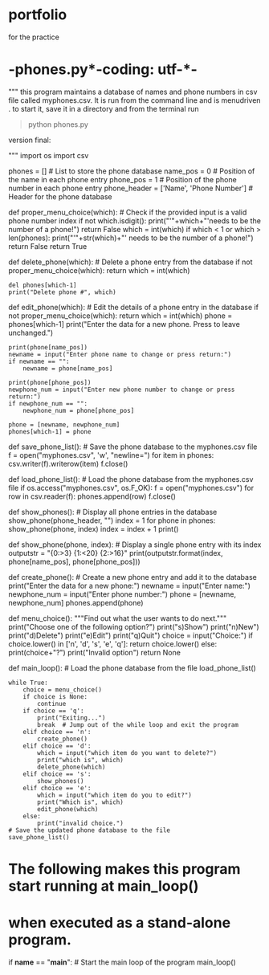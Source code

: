 # portfolio
for the practice
# -phones.py*-coding: utf-*-
"""
this program maintains a database of names and phone numbers in csv file called myphones.csv.
It is run from the command line and is menudriven . to start it, save it in a directory and from the terminal run
>python phones.py

version final:

"""
import os
import csv

phones = []  # List to store the phone database
name_pos = 0  # Position of the name in each phone entry
phone_pos = 1   # Position of the phone number in each phone entry
phone_header = ['Name', 'Phone Number']  # Header for the phone database


def proper_menu_choice(which):
    # Check if the provided input is a valid phone number index
    if not which.isdigit():
        print("'"+which+"'needs to be the number of a phone!")
        return False
    which = int(which)
    if which < 1 or which > len(phones):
        print("'"+str(which)+"' needs to be the number of a phone!")
        return False
    return True


def delete_phone(which):
    # Delete a phone entry from the database
    if not proper_menu_choice(which):
        return
    which = int(which)

    del phones[which-1]
    print("Delete phone #", which)


def edit_phone(which):
    # Edit the details of a phone entry in the database
    if not proper_menu_choice(which):
        return
    which = int(which)
    phone = phones[which-1]
    print("Enter the data for a new phone. Press <Enter> to leave unchanged.")

    print(phone[name_pos])
    newname = input("Enter phone name to change or press return:")
    if newname == "":
        newname = phone[name_pos]

    print(phone[phone_pos])
    newphone_num = input("Enter new phone number to change or press return:")
    if newphone_num == "":
        newphone_num = phone[phone_pos]

    phone = [newname, newphone_num]
    phones[which-1] = phone


def save_phone_list():
    # Save the phone database to the myphones.csv file
    f = open("myphones.csv", 'w', "newline=")
    for item in phones:
        csv.writer(f).writerow(item)
    f.close()


def load_phone_list():
    # Load the phone database from the myphones.csv file
    if os.access("myphones.csv", os.F_OK):
        f = open("myphones.csv")
        for row in csv.reader(f):
            phones.append(row)
        f.close()


def show_phones():
    # Display all phone entries in the database
    show_phone(phone_header, "")
    index = 1
    for phone in phones:
        show_phone(phone, index)
        index = index + 1
    print()


def show_phone(phone, index):
    # Display a single phone entry with its index
    outputstr = "{0:>3} {1:<20} {2:>16}"
    print(outputstr.format(index, phone[name_pos], phone[phone_pos]))


def create_phone():
    # Create a new phone entry and add it to the database
    print("Enter the data for a new phone:")
    newname = input("Enter name:")
    newphone_num = input("Enter phone number:")
    phone = [newname, newphone_num]
    phones.append(phone)


def menu_choice():
    """Find out what the user wants to do next."""
    print("Choose one of the following option?")
    print("s)Show")
    print("n)New")
    print("d)Delete")
    print("e)Edit")
    print("q)Quit")
    choice = input("Choice:")
    if choice.lower() in ['n', 'd', 's', 'e', 'q']:
        return choice.lower()
    else:
        print(choice+"?")
        print("Invalid option")
        return None


def main_loop():
    # Load the phone database from the file
    load_phone_list()

    while True:
        choice = menu_choice()
        if choice is None:
            continue
        if choice == 'q':
            print("Exiting...")
            break  # Jump out of the while loop and exit the program
        elif choice == 'n':
            create_phone()
        elif choice == 'd':
            which = input("which item do you want to delete?")
            print("which is", which)
            delete_phone(which)
        elif choice == 's':
            show_phones()
        elif choice == 'e':
            which = input("which item do you to edit?")
            print("Which is", which)
            edit_phone(which)
        else:
            print("invalid choice.")
    # Save the updated phone database to the file
    save_phone_list()

# The following makes this program start running at main_loop()
# when executed as a stand-alone program.

if __name__ == "__main__":
    # Start the main loop of the program
    main_loop()
